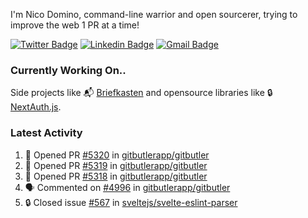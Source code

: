 
I'm Nico Domino, command-line warrior and open sourcerer, trying to improve the web 1 PR at a time!

[![Twitter Badge](https://img.shields.io/badge/-@ndom91-1ca0f1?style=flat-square&labelColor=1ca0f1&logo=twitter&logoColor=white&link=https://twitter.com/ndom91)](https://twitter.com/ndom91) [![Linkedin Badge](https://img.shields.io/badge/-ndom91-blue?style=flat-square&logo=Linkedin&logoColor=white&link=https://www.linkedin.com/in/ndom91/)](https://www.linkedin.com/in/ndom91/) [![Gmail Badge](https://img.shields.io/badge/-yo@ndo.dev-c14438?style=flat-square&logo=mail.ru&logoColor=white&link=mailto:yo@ndo.dev)](mailto:yo@ndo.dev)

### Currently Working On..

Side projects like 📬 [Briefkasten](https://briefkastenhq.com) and opensource libraries like 🔒 [NextAuth.js](https://github.com/nextauthjs/next-auth).

<!--START_SECTION_PROFILE_VIEWS:readme-info-->
<!--END_SECTION_PROFILE_VIEWS:readme-info-->

<!--START_SECTION_DAILY_COMMIT:readme-info-->
<!--END_SECTION_DAILY_COMMIT:readme-info-->

<!--START_SECTION_WEEKLY_COMMIT:readme-info-->
<!--END_SECTION_WEEKLY_COMMIT:readme-info-->

### Latest Activity

<!--START_SECTION:activity-->
1. 💪 Opened PR [#5320](https://github.com/gitbutlerapp/gitbutler/pull/5320) in [gitbutlerapp/gitbutler](https://github.com/gitbutlerapp/gitbutler)
2. 💪 Opened PR [#5319](https://github.com/gitbutlerapp/gitbutler/pull/5319) in [gitbutlerapp/gitbutler](https://github.com/gitbutlerapp/gitbutler)
3. 💪 Opened PR [#5318](https://github.com/gitbutlerapp/gitbutler/pull/5318) in [gitbutlerapp/gitbutler](https://github.com/gitbutlerapp/gitbutler)
4. 🗣 Commented on [#4996](https://github.com/gitbutlerapp/gitbutler/issues/4996#issuecomment-2439432447) in [gitbutlerapp/gitbutler](https://github.com/gitbutlerapp/gitbutler)
5. 🔒 Closed issue [#567](https://github.com/sveltejs/svelte-eslint-parser/issues/567) in [sveltejs/svelte-eslint-parser](https://github.com/sveltejs/svelte-eslint-parser)
<!--END_SECTION:activity-->
